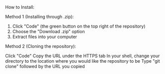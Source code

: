 

How to Install:

Method 1 (Installing through .zip):

  1. Click "Code" (the green button on the top right of the repository)
  2. Choose the "Download .zip" option
  3. Extract files into your computer 

Method 2 (Cloning the repository):

Click "Code"
Copy the URL under the HTTPS tab
In your shell, change your directory to the location where you would like the repository to be
Type "git clone" followed by the URL you copied
